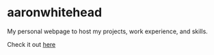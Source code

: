 # aaronwhitehead
My personal webpage to host my projects, work experience, and skills. 

Check it out [here](https://aaronmwhitehead.github.io/)
